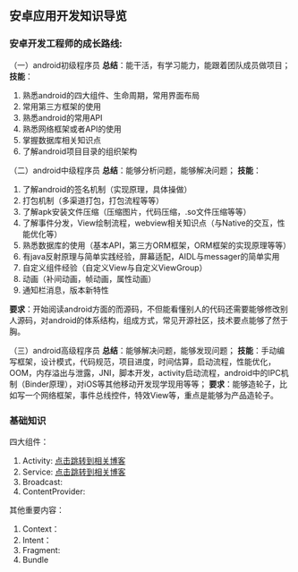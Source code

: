 ## 安卓应用开发知识导览


### 安卓开发工程师的成长路线:

（一）android初级程序员
**总结**：能干活，有学习能力，能跟着团队成员做项目；
**技能**：
1. 熟悉android的四大组件、生命周期，常用界面布局
2. 常用第三方框架的使用
3. 熟悉android的常用API
4. 熟悉网络框架或者API的使用
5. 掌握数据库相关知识点
6. 了解android项目目录的组织架构

（二）android中级程序员
**总结**：能够分析问题，能够解决问题；
**技能**：
1. 了解android的签名机制（实现原理，具体操做）
2. 打包机制（多渠道打包，打包流程等等）
3. 了解apk安装文件压缩（压缩图片，代码压缩，.so文件压缩等等）
4. 了解事件分发，View绘制流程，webview相关知识点（与Native的交互，性能优化等）
5. 熟悉数据库的使用（基本API，第三方ORM框架，ORM框架的实现原理等等）
6. 有java反射原理与简单实践经验，屏幕适配，AIDL与messager的简单实用
7. 自定义组件经验（自定义View与自定义ViewGroup）
8. 动画（补间动画，帧动画，属性动画）
9. 通知栏消息，版本新特性 

**要求**：开始阅读android方面的而源码，不但能看懂别人的代码还需要能够修改别人源码，对android的体系结构，组成方式，常见开源社区，技术要点能够了然于胸。

（三）android高级程序员
**总结**：能够解决问题，能够发现问题；
**技能**：手动编写框架，设计模式，代码规范，项目进度，时间估算，启动流程，性能优化，OOM，内存溢出与泄露，JNI，脚本开发，activity启动流程，android中的IPC机制（Binder原理），对iOS等其他移动开发现学现用等等；
**要求**：能够造轮子，比如写一个网络框架，事件总线控件，特效View等，重点是能够为产品造轮子。

### 基础知识

四大组件：
1. Activity: [点击跳转到相关博客](./base/Activity.md)
2. Service: [点击跳转到相关博客](./base/Service.md)
3. Broadcast:
4. ContentProvider:

其他重要内容：
1. Context：
2. Intent：
3. Fragment:
4. Bundle